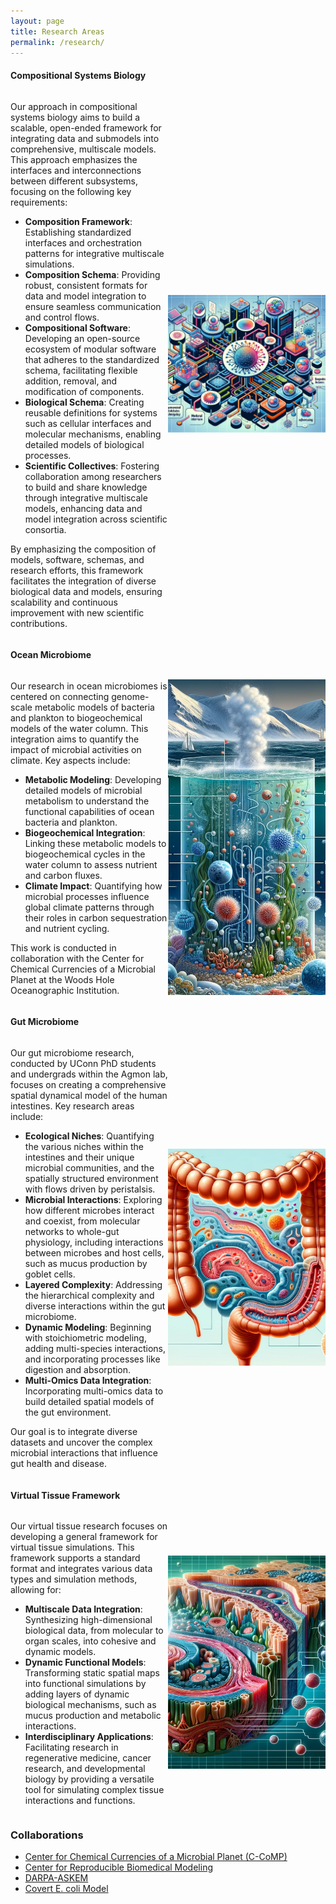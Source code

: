 ```yaml
---
layout: page
title: Research Areas
permalink: /research/
---
```


#### Compositional Systems Biology
<div style="display: flex; align-items: center;">
  <div style="flex: 1;">
    <p>Our approach in compositional systems biology aims to build a scalable, open-ended framework for integrating data and submodels into comprehensive, multiscale models. This approach emphasizes the interfaces and interconnections between different subsystems, focusing on the following key requirements:</p>
    <ul>
      <li><strong>Composition Framework</strong>: Establishing standardized interfaces and orchestration patterns for integrative multiscale simulations.</li>
      <li><strong>Composition Schema</strong>: Providing robust, consistent formats for data and model integration to ensure seamless communication and control flows.</li>
      <li><strong>Compositional Software</strong>: Developing an open-source ecosystem of modular software that adheres to the standardized schema, facilitating flexible addition, removal, and modification of components.</li>
      <li><strong>Biological Schema</strong>: Creating reusable definitions for systems such as cellular interfaces and molecular mechanisms, enabling detailed models of biological processes.</li>
      <li><strong>Scientific Collectives</strong>: Fostering collaboration among researchers to build and share knowledge through integrative multiscale models, enhancing data and model integration across scientific consortia.</li>
    </ul>
    <p>By emphasizing the composition of models, software, schemas, and research efforts, this framework facilitates the integration of diverse biological data and models, ensuring scalability and continuous improvement with new scientific contributions.</p>
  </div>
  <div style="flex: 1;">
    <img src="https://raw.githubusercontent.com/eagmon/eagmon.github.io/master/images/composesysbio.png" alt="Compositional Systems Biology">
  </div>
</div>

#### Ocean Microbiome
<div style="display: flex; align-items: center;">
  <div style="flex: 1;">
    <p>Our research in ocean microbiomes is centered on connecting genome-scale metabolic models of bacteria and plankton to biogeochemical models of the water column. This integration aims to quantify the impact of microbial activities on climate. Key aspects include:</p>
    <ul>
      <li><strong>Metabolic Modeling</strong>: Developing detailed models of microbial metabolism to understand the functional capabilities of ocean bacteria and plankton.</li>
      <li><strong>Biogeochemical Integration</strong>: Linking these metabolic models to biogeochemical cycles in the water column to assess nutrient and carbon fluxes.</li>
      <li><strong>Climate Impact</strong>: Quantifying how microbial processes influence global climate patterns through their roles in carbon sequestration and nutrient cycling.</li>
    </ul>
    <p>This work is conducted in collaboration with the Center for Chemical Currencies of a Microbial Planet at the Woods Hole Oceanographic Institution.</p>
  </div>
  <div style="flex: 1;">
    <img src="https://raw.githubusercontent.com/eagmon/eagmon.github.io/master/images/watercolumn.png" alt="Ocean Microbiome Research">
  </div>
</div>

#### Gut Microbiome
<div style="display: flex; align-items: center;">
  <div style="flex: 1;">
    <p>Our gut microbiome research, conducted by UConn PhD students and undergrads within the Agmon lab, focuses on creating a comprehensive spatial dynamical model of the human intestines. Key research areas include:</p>
    <ul>
      <li><strong>Ecological Niches</strong>: Quantifying the various niches within the intestines and their unique microbial communities, and the spatially structured environment with flows driven by peristalsis.</li>
      <li><strong>Microbial Interactions</strong>: Exploring how different microbes interact and coexist, from molecular networks to whole-gut physiology, including interactions between microbes and host cells, such as mucus production by goblet cells.</li>
      <li><strong>Layered Complexity</strong>: Addressing the hierarchical complexity and diverse interactions within the gut microbiome.</li>
      <li><strong>Dynamic Modeling</strong>: Beginning with stoichiometric modeling, adding multi-species interactions, and incorporating processes like digestion and absorption.</li>
      <li><strong>Multi-Omics Data Integration</strong>: Incorporating multi-omics data to build detailed spatial models of the gut environment.</li>
    </ul>
    <p>Our goal is to integrate diverse datasets and uncover the complex microbial interactions that influence gut health and disease.</p>
  </div>
  <div style="flex: 1;">
    <img src="https://raw.githubusercontent.com/eagmon/eagmon.github.io/master/images/gutmodel.png" alt="Gut Microbiome Research">
  </div>
</div>

#### Virtual Tissue Framework
<div style="display: flex; align-items: center;">
  <div style="flex: 1;">
    <p>Our virtual tissue research focuses on developing a general framework for virtual tissue simulations. This framework supports a standard format and integrates various data types and simulation methods, allowing for:</p>
    <ul>
      <li><strong>Multiscale Data Integration</strong>: Synthesizing high-dimensional biological data, from molecular to organ scales, into cohesive and dynamic models.</li>
      <li><strong>Dynamic Functional Models</strong>: Transforming static spatial maps into functional simulations by adding layers of dynamic biological mechanisms, such as mucus production and metabolic interactions.</li>
      <li><strong>Interdisciplinary Applications</strong>: Facilitating research in regenerative medicine, cancer research, and developmental biology by providing a versatile tool for simulating complex tissue interactions and functions.</li>
    </ul>
  </div>
  <div style="flex: 1;">
    <img src="https://raw.githubusercontent.com/eagmon/eagmon.github.io/master/images/virtualtissue.png" alt="Virtual Tissue Research">
  </div>
</div>

### Collaborations
- [Center for Chemical Currencies of a Microbial Planet (C-CoMP)](https://ccomp-stc.org) 
- [Center for Reproducible Biomedical Modeling](https://reproduciblebiomodels.org) 
- [DARPA-ASKEM](https://www.darpa.mil/news-events/2021-12-06) 
- [Covert E. coli Model](https://www.covert.stanford.edu) 
